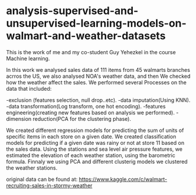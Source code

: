# analysis-supervised-and-unsupervised-learning-models-on-walmart-and-weather-datasets


This is the work of me and my co-student Guy Yehezkel in the course Machine learning.

In this work we analysed sales data of 111 items from 45 walmarts branches acrros the US,
we also analysed NOA's weather data, and then We checked how the weather affect the sales.
We performed several Processes on the data that included:

-exclusion (features selection, null drop..etc).
-data imputation(Using KNN).
-data transformation(Log transform, one hot encoding).
-features engineering(creating new features based on analysis we performed).
-dimension reduction(PCA for the clustering phase).

We created different regression models for predicting the sum of units of specific items in each store on a given date.
We created classification models for predicting if a given date was rainy or not at store 11 based on the sales data.
Using the stations and sea level air pressure features, we estimated the elevation of each weather station, using the barometric formula.
Finnaly we using PCA and different clusterig models we clustered the weather stations.

original data can be found at: https://www.kaggle.com/c/walmart-recruiting-sales-in-stormy-weather
